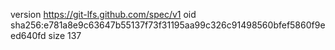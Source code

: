 version https://git-lfs.github.com/spec/v1
oid sha256:e781a8e9c63647b55137f73f31195aa99c326c91498560bfef5860f9eed640fd
size 137
